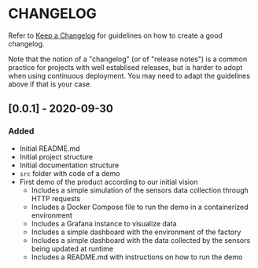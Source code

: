# CHANGELOG

Refer to [Keep a Changelog](https://keepachangelog.com/en/1.0.0/) for guidelines on how to create a good changelog.

Note that the notion of a "changelog" (or of "release notes") is a common practice for projects with well establised releases, but is harder to adopt when using continuous deployment. You may need to adapt the guidelines above if that is your case.

## [0.0.1] - 2020-09-30

### Added

- Initial README.md
- Initial project structure
- Initial documentation structure
- `src` folder with code of a demo
- First demo of the product according to our initial vision
    - Includes a simple simulation of the sensors data collection through HTTP requests
    - Includes a Docker Compose file to run the demo in a containerized environment
    - Includes a Grafana instance to visualize data
    - Includes a simple dashboard with the environment of the factory
    - Includes a simple dashboard with the data collected by the sensors being updated at runtime
    - Includes a README.md with instructions on how to run the demo